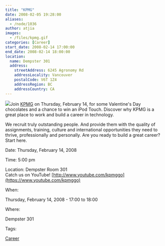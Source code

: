 ```yaml
---
title: "KPMG"
date: 2008-02-05 19:28:00
aliases:
  - /node/1036
author: atjia
images:
  - /files/kpmg.gif
categories: [Career]
start_date: 2008-02-14 17:00:00
end_date: 2008-02-14 18:00:00
location:
  name: Dempster 301
  address:
    streetAddress: 6245 Agronomy Rd
    addressLocality: Vancouver
    postalCode: V6T 1Z4
    addressRegion: BC
    addressCountry: CA
---
```


![](/files/kpmg.gif)Join [KPMG](http://www.kpmg.ca/en/) on Thursday, February 14, for some Valentine's Day chocolates and a chance to win an iPod Touch. Discover why KPMG is a great place to work and build a career in technology.

We recruit truly outstanding people. And provide them with the quality of assignments, training, culture and international opportunities they need to thrive, professionally and personally. Are you ready to build a great career? Start here.

Date: Thursday, February 14, 2008

Time: 5:00 pm

Location: Dempster Room 301 \
Catch us on YouTube! [http://www.youtube.com/kpmggo](https://www.youtube.com/kpmggo)

When:

Thursday, February 14, 2008 - 17:00 to 18:00

Where:

Dempster 301

Tags:

[Career](/career)

